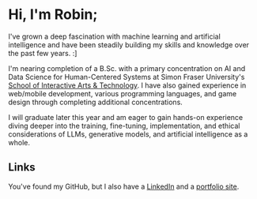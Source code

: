 # Hi, I'm Robin;

I've grown a deep fascination with machine learning and artificial intelligence and have been steadily building my skills and knowledge over the past few years. :]

I'm nearing completion of a B.Sc. with a primary concentration on AI and Data Science for Human-Centered Systems at Simon Fraser University's [School of Interactive Arts & Technology](https://www.sfu.ca/siat.html). I have also gained experience in web/mobile development, various programming languages, and game design through completing additional concentrations.

I will graduate later this year and am eager to gain hands-on experience diving deeper into the training, fine-tuning, implementation, and ethical considerations of LLMs, generative models, and artificial intelligence as a whole.

## Links

You've found my GitHub, but I also have a [LinkedIn](https://www.linkedin.com/in/rdezwart/) and a [portfolio site](https://rdezwart.ca/).
